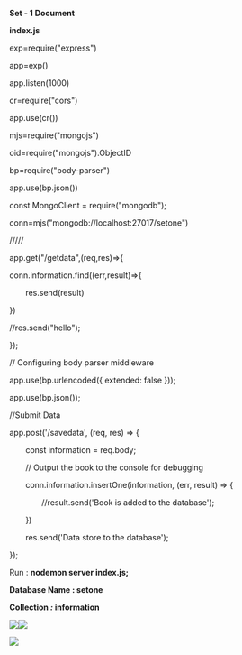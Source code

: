 ﻿**Set - 1 Document**


**index.js**

exp=require("express")

app=exp()

app.listen(1000)

cr=require("cors")

app.use(cr())

mjs=require("mongojs")

oid=require("mongojs").ObjectID

bp=require("body-parser")

app.use(bp.json())

const MongoClient = require("mongodb");

conn=mjs("mongodb://localhost:27017/setone")

/////

app.get("/getdata",(req,res)=>{

conn.information.find((err,result)=>{

`    `res.send(result)

})

//res.send("hello");

});

// Configuring body parser middleware

app.use(bp.urlencoded({ extended: false }));

app.use(bp.json());

//Submit Data

app.post('/savedata', (req, res) => {

`    `const information = req.body;

`    `// Output the book to the console for debugging



`    `conn.information.insertOne(information, (err, result) => {

`        `//result.send('Book is added to the database');

`    `})

`    `res.send('Data store to the database');

});


Run : **nodemon server index.js;**

**Database Name : setone**

**Collection *:* information**



![](Aspose.Words.2f5eb4ed-6ae7-4641-8903-9b360ac8d17e.001.png)![](Aspose.Words.2f5eb4ed-6ae7-4641-8903-9b360ac8d17e.002.png)


![](Aspose.Words.2f5eb4ed-6ae7-4641-8903-9b360ac8d17e.003.png)


